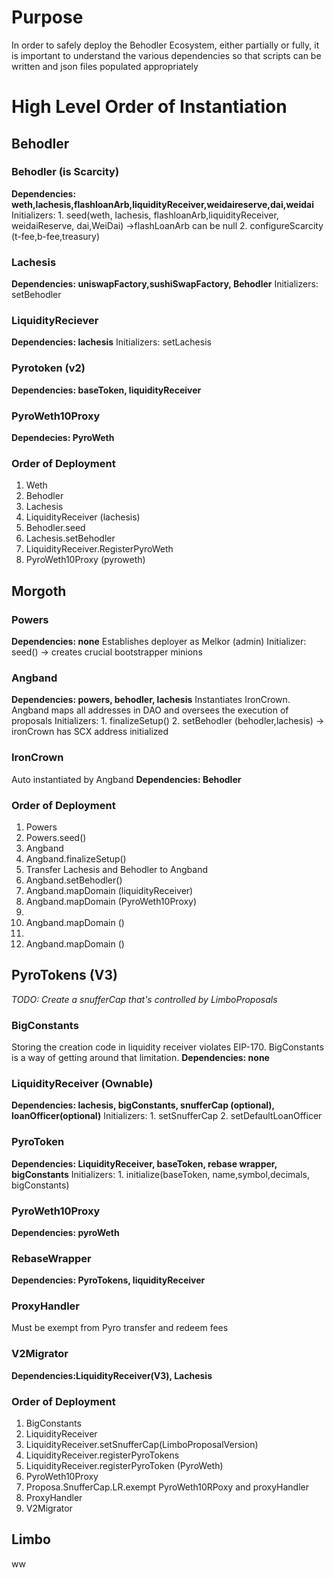 # Purpose
In order to safely deploy the Behodler Ecosystem, either partially or fully, it is important to understand the various dependencies so that scripts can be written and json files populated appropriately

# High Level Order of Instantiation
## Behodler
### Behodler (is Scarcity)
**Dependencies: weth,lachesis,flashloanArb,liquidityReceiver,weidaireserve,dai,weidai**
Initializers:
    1. seed(weth, lachesis, flashloanArb,liquidityReceiver, weidaiReserve, dai,WeiDai)
        ->flashLoanArb can be null
    2. configureScarcity (t-fee,b-fee,treasury)

### Lachesis
**Dependencies: uniswapFactory,sushiSwapFactory, Behodler**
Initializers: setBehodler

### LiquidityReciever
**Dependencies: lachesis**
Initializers: setLachesis

### Pyrotoken (v2)
**Dependencies: baseToken, liquidityReceiver**

### PyroWeth10Proxy
**Dependecies: PyroWeth**

### Order of Deployment
1. Weth
2. Behodler
3. Lachesis
4. LiquidityReceiver (lachesis)
5. Behodler.seed
6. Lachesis.setBehodler 
7. LiquidityReceiver.RegisterPyroWeth
8. PyroWeth10Proxy (pyroweth)

## Morgoth
### Powers
**Dependencies: none** 
Establishes deployer as Melkor (admin)
Initializer: seed()
    -> creates crucial bootstrapper minions

### Angband
**Dependencies: powers, behodler, lachesis**
Instantiates IronCrown. Angband maps all addresses in DAO and oversees the execution of proposals
Initializers: 
    1. finalizeSetup()
    2. setBehodler (behodler,lachesis)
        -> ironCrown has SCX address initialized

### IronCrown
Auto instantiated by Angband
**Dependencies: Behodler**

### Order of Deployment 
1. Powers
2. Powers.seed()
3. Angband
4. Angband.finalizeSetup()
5. Transfer Lachesis and Behodler to Angband
6. Angband.setBehodler()
7. Angband.mapDomain (liquidityReceiver)
8. Angband.mapDomain (PyroWeth10Proxy)
9. <PyroV3>
10. Angband.mapDomain (<PyroV3>)
11. <Limbo>
12. Angband.mapDomain (<Limbo>)

## PyroTokens (V3)
*TODO: Create a snufferCap that's controlled by LimboProposals*
### BigConstants
Storing the creation code in liquidity receiver violates EIP-170. BigConstants is a way of getting around that limitation.
**Dependencies: none**

### LiquidityReceiver (Ownable)
**Dependencies: lachesis, bigConstants, snufferCap (optional), loanOfficer(optional)**
Initializers: 
    1. setSnufferCap
    2. setDefaultLoanOfficer

### PyroToken
**Dependencies: LiquidityReceiver, baseToken, rebase wrapper, bigConstants**
Initializers: 
    1. initialize(baseToken, name,symbol,decimals, bigConstants)

### PyroWeth10Proxy
**Dependencies: pyroWeth**

### RebaseWrapper
**Dependencies: PyroTokens, liquidityReceiver**

### ProxyHandler
Must be exempt from Pyro transfer and redeem fees

### V2Migrator
**Dependencies:LiquidityReceiver(V3), Lachesis** 

### Order of Deployment 
1. BigConstants
2. LiquidityReceiver
3. LiquidityReceiver.setSnufferCap(LimboProposalVersion)
4. LiquidityReceiver.registerPyroTokens
5. LiquidityReceiver.registerPyroToken (PyroWeth)
6. PyroWeth10Proxy
7. Proposa.SnufferCap.LR.exempt PyroWeth10RPoxy and proxyHandler
7. ProxyHandler
8. V2Migrator

## Limbo
ww